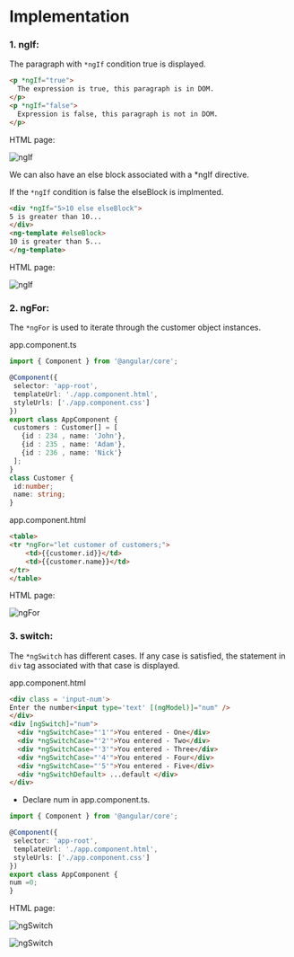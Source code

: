 # Implementation

### 1. ngIf:

The paragraph with `*ngIf` condition true is displayed.

```html
<p *ngIf="true">
  The expression is true, this paragraph is in DOM.
</p>
<p *ngIf="false">
  Expression is false, this paragraph is not in DOM.
</p>
```

HTML page:

![ngIf](/modules_new/resources/ngIf-1.png)


We can also have an else block associated with a *ngIf directive.

If the `*ngIf` condition is false the elseBlock is implmented.

```html
<div *ngIf="5>10 else elseBlock">  
5 is greater than 10...
</div>  
<ng-template #elseBlock>  
10 is greater than 5... 
</ng-template> 
```

HTML page:

![ngIf](/modules_new/resources/ngIf-2.png)

### 2. ngFor:

The `*ngFor` is used to iterate through the customer object instances.

app.component.ts

```ts
import { Component } from '@angular/core';

@Component({
 selector: 'app-root',
 templateUrl: './app.component.html',
 styleUrls: ['./app.component.css']
})
export class AppComponent {
 customers : Customer[] = [
   {id : 234 , name: 'John'},
   {id : 235 , name: 'Adam'},
   {id : 236 , name: 'Nick'}
 ];
}
class Customer { 
 id:number;
 name: string;
} 
```

app.component.html
```html
<table>
<tr *ngFor="let customer of customers;">
    <td>{{customer.id}}</td>
    <td>{{customer.name}}</td>   
</tr>
</table>
```

HTML page:

![ngFor](/modules_new/resources/ngForExample.png)


### 3. switch:

The `*ngSwitch` has different cases. If any case is satisfied, the statement in `div` tag associated with that case is displayed.

app.component.html

```html
<div class = 'input-num'>
Enter the number<input type='text' [(ngModel)]="num" />
</div>
<div [ngSwitch]="num">
  <div *ngSwitchCase="'1'">You entered - One</div>
  <div *ngSwitchCase="'2'">You entered - Two</div>
  <div *ngSwitchCase="'3'">You entered - Three</div>
  <div *ngSwitchCase="'4'">You entered - Four</div>
  <div *ngSwitchCase="'5'">You entered - Five</div>
  <div *ngSwitchDefault> ...default </div>
</div>
```

- Declare num in app.component.ts.

```ts
import { Component } from '@angular/core';

@Component({
 selector: 'app-root',
 templateUrl: './app.component.html',
 styleUrls: ['./app.component.css']
})
export class AppComponent {
num =0;
}
```

HTML page:

![ngSwitch](/modules_new/resources/ngSwitch-1.png)

![ngSwitch](/modules_new/resources/ngSwitch-2.png)





